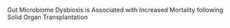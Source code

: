 Gut Microbiome Dysbiosis is Associated with Increased Mortality following Solid Organ Transplantation
